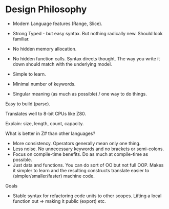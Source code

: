 # Design Philosophy

- Modern Language features (Range, Slice).
- Strong Typed - but easy syntax.
But nothing radically new. Should look familiar.

- No hidden memory allocation.
- No hidden function calls.
Syntax directs thought. The way you write it down should match with the underlying model.

- Simple to learn.
- Minimal number of keywords.
- Singular meaning (as much as possible) / one way to do things.

Easy to build (parse).

Translates well to 8-bit CPUs like Z80.

Explain: size, length, count, capacity.

What is better in Z# than other languages?

- More consistency. Operators generally mean only one thing.
- Less noise. No unnecessary keywords and no brackets or semi-colons.
- Focus on compile-time benefits. Do as much at compile-time as possible.
- Just data and functions. You can do sort of OO but not full OOP. Makes it simpler to learn and the resulting constructs translate easier to (simpler/smaller/faster) machine code.


Goals
- Stable syntax for refactoring code units to other scopes. Lifting a local function out => making it public (export) etc.
